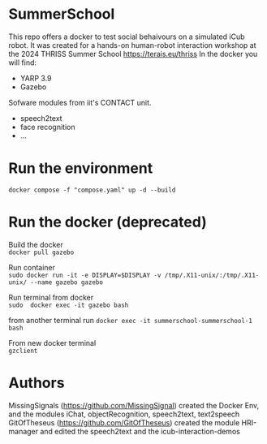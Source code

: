 # SummerSchool
This repo offers a docker to test social behaivours on a simulated iCub robot.
It was created for a hands-on human-robot interaction workshop at the 2024 THRISS Summer School https://terais.eu/thriss
In the docker you will find:
- YARP 3.9
- Gazebo

Sofware modules from iit's CONTACT unit.
- speech2text
- face recognition
- ...

# Run the environment

``` docker compose -f "compose.yaml" up -d --build ```


# Run the docker (deprecated)
Build the docker \
```docker pull gazebo```

Run container \
```sudo docker run -it -e DISPLAY=$DISPLAY -v /tmp/.X11-unix/:/tmp/.X11-unix/ --name gazebo gazebo```

Run terminal from docker \
```sudo  docker exec -it gazebo bash```

from another terminal run 
```docker exec -it summerschool-summerschool-1 bash```

From new docker terminal \
```gzclient```

# Authors

MissingSignals (https://github.com/MissingSignal) created the Docker Env, and the modules iChat, objectRecognition, speech2text, text2speech
GitOfTheseus (https://github.com/GitOfTheseus) created the module HRI-manager and edited the speech2text and the icub-interaction-demos 
